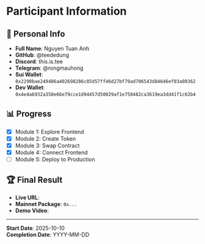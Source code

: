 # Participant Information

## 👤 Personal Info

- **Full Name**: Nguyen Tuan Anh
- **GitHub**: @teededung
- **Discord**: this.is.tee
- **Telegram**: @rongmauhong
- **Sui Wallet**: `0x2290bae249486a402698286c85d57ff46d27bf79ad706543d84646ef03a00362`
- **Dev Wallet**: `0x4e4ab932a358e66e79cce1d94457d50029af1e750482ca3619ea3dd41f1c62b4`

## 📊 Progress

- [x] Module 1: Explore Frontend
- [x] Module 2: Create Token
- [x] Module 3: Swap Contract
- [x] Module 4: Connect Frontend
- [ ] Module 5: Deploy to Production

## 🏆 Final Result

- **Live URL**:
- **Mainnet Package**: `0x...`
- **Demo Video**:

---

**Start Date**: 2025-10-10  
**Completion Date**: YYYY-MM-DD
